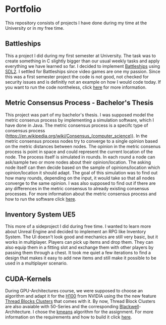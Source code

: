 # Portfolio
This repository consists of projects I have done during my time at the University or in my free time.

## Battleships
This a project I did during my first semester at University. The task was to create something in C slightly bigger than our usual weekly tasks and apply everything we have learned so far. I decided to implement [Battleships](https://en.wikipedia.org/wiki/Battleship_(game)) using [SDL2](https://github.com/libsdl-org/SDL).
I settled for Battleships since video games are one my passion. Since this was a first semester project the code is not good, not checked for security issues and is definitly not an example on how I would code today. If you want to run the code nontheless, click [here](Battleships/README.md) for more information.

## Metric Consensus Process - Bachelor's Thesis
This project was part of my bachelor's thesis. I was supposed model the metric consenus process by implementing a simulation software, which I have done in Java. 
The metric consensus process is a specifc type of consensus process (https://en.wikipedia.org/wiki/Consensus_(computer_science)). In the metric consensus process nodes try to converge to a single opinion based on the metric distances between nodes. The opinion in the metric consenus process is point in space and could represent the current location of the node.
The process itself is simulated in rounds. In each round a node can ask/sample two or more nodes about their opinion/location. The asking node itself can then decide based on the sample of opinions/location which opinion/location it should adapt.
The goal of this simulation was to find out how many rounds, depending on the input, it would take so that all nodes converge to the same opinion. I was also supposed to find out if there are any differences in the metric consensus to already existing consensus processes.
For more information about the metric consensus process and how to run the software click [here](metric-consensus/README.md).

## Inventory System UE5
This more of a sideproject I did during free time. I wanted to learn more about Unreal Engine and decided to implement an RPG like Inventory System.
The UI doesn't look good and mechanics are still very basic, but it works in multiplayer.
Players can pick up items and drop them. They can also equip them in a fitting slot and exchange them with other players by passing them through a chest.
It took me quiet a few iterations to find a design that makes it easy to add new items and still make it possible to be used in a multiplayer scenario.

## CUDA-Kernels
During GPU-Architectures course, we were supposed to choose an algorithm and adapt it for the [H100](https://www.nvidia.com/de-de/data-center/h100/) from NVIDIA using the the new feature [Thread Blocks Clusters](https://www.nvidia.com/de-de/data-center/h100/) that comes with it. By now, Thread Block Clusters are also avaiable with 50-Series and the corresponding [Blackwell](https://www.nvidia.com/en-us/data-center/technologies/blackwell-architecture/)-Architecture. I chose the [kmeans](https://de.wikipedia.org/wiki/K-Means-Algorithmus) algorithm for the assignment. For more information on the requirements and how to build it click [here](cuda/Readme.md).